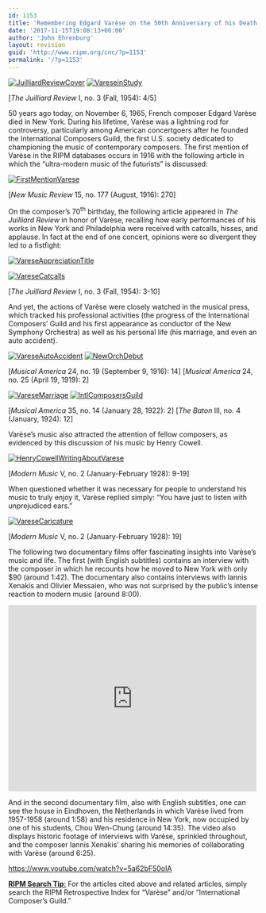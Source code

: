 ```yaml
---
id: 1153
title: 'Remembering Edgard Varèse on the 50th Anniversary of his Death'
date: '2017-11-15T19:08:13+00:00'
author: 'John Ehrenburg'
layout: revision
guid: 'http://www.ripm.org/cnc/?p=1153'
permalink: '/?p=1153'
---
```


[![JuilliardReviewCover](http://www.ripm.org/cnc/wp-content/uploads/2015/10/JuilliardReviewCover-206x300.jpg)](http://www.ripm.org/cnc/wp-content/uploads/2015/10/JuilliardReviewCover.jpg) [![VareseinStudy](http://www.ripm.org/cnc/wp-content/uploads/2015/10/VareseinStudy-260x300.jpg)](http://www.ripm.org/cnc/wp-content/uploads/2015/10/VareseinStudy.jpg)

 \[*The Juilliard Review* I, no. 3 (Fall, 1954): 4/5\]

50 years ago today, on November 6, 1965, French composer Edgard Varèse died in New York. During his lifetime, Varèse was a lightning rod for controversy, particularly among American concertgoers after he founded the International Composers Guild, the first U.S. society dedicated to championing the music of contemporary composers. The first mention of Varèse in the RIPM databases occurs in 1916 with the following article in which the “ultra-modern music of the futurists” is discussed:

[![FirstMentionVarese](http://www.ripm.org/cnc/wp-content/uploads/2015/10/FirstMentionVarese-300x194.jpg)](http://www.ripm.org/cnc/wp-content/uploads/2015/10/FirstMentionVarese.jpg)

\[*New Music Review* 15, no. 177 (August, 1916): 270\]

On the composer’s 70<sup>th</sup> birthday, the following article appeared in *The Juilliard Review* in honor of Varèse, recalling how early performances of his works in New York and Philadelphia were received with catcalls, hisses, and applause. In fact at the end of one concert, opinions were so divergent they led to a fistfight:

[![VareseAppreciationTitle](http://www.ripm.org/cnc/wp-content/uploads/2015/10/VareseAppreciationTitle-300x113.jpg)](http://www.ripm.org/cnc/wp-content/uploads/2015/10/VareseAppreciationTitle.jpg)

[![VareseCatcalls](http://www.ripm.org/cnc/wp-content/uploads/2015/10/VareseCatcalls-300x171.jpg)](http://www.ripm.org/cnc/wp-content/uploads/2015/10/VareseCatcalls.jpg)

\[*The Juilliard Review* I, no. 3 (Fall, 1954): 3-10\]

And yet, the actions of Varèse were closely watched in the musical press, which tracked his professional activities (the progress of the International Composers’ Guild and his first appearance as conductor of the New Symphony Orchestra) as well as his personal life (his marriage, and even an auto accident).

[![VareseAutoAccident](http://www.ripm.org/cnc/wp-content/uploads/2015/10/VareseAutoAccident-300x180.jpg)](http://www.ripm.org/cnc/wp-content/uploads/2015/10/VareseAutoAccident.jpg) [![NewOrchDebut](http://www.ripm.org/cnc/wp-content/uploads/2015/10/NewOrchDebut-189x300.jpg)](http://www.ripm.org/cnc/wp-content/uploads/2015/10/NewOrchDebut.jpg)

\[*Musical America* 24, no. 19 (September 9, 1916): 14\] \[*Musical America* 24, no. 25 (April 19, 1919): 2\]

[![VareseMarriage](http://www.ripm.org/cnc/wp-content/uploads/2015/10/VareseMarriage-300x179.jpg)](http://www.ripm.org/cnc/wp-content/uploads/2015/10/VareseMarriage.jpg) [![IntlComposersGuild](http://www.ripm.org/cnc/wp-content/uploads/2015/10/IntlComposersGuild-239x300.jpg)](http://www.ripm.org/cnc/wp-content/uploads/2015/10/IntlComposersGuild.jpg)

\[*Musical America* 35, no. 14 (January 28, 1922): 2\] \[*The Baton* III, no. 4 (January, 1924): 12\]

Varèse’s music also attracted the attention of fellow composers, as evidenced by this discussion of his music by Henry Cowell.

[![HenryCowellWritingAboutVarese](http://www.ripm.org/cnc/wp-content/uploads/2015/10/HenryCowellWritingAboutVarese-300x224.jpg)](http://www.ripm.org/cnc/wp-content/uploads/2015/10/HenryCowellWritingAboutVarese.jpg)

\[*Modern Music* V, no. 2 (January-February 1928): 9-19\]

When questioned whether it was necessary for people to understand his music to truly enjoy it, Varèse replied simply: “You have just to listen with unprejudiced ears.”

[![VareseCaricature](http://www.ripm.org/cnc/wp-content/uploads/2015/10/VareseCaricature-217x300.jpg)](http://www.ripm.org/cnc/wp-content/uploads/2015/10/VareseCaricature.jpg)

\[*Modern Music* V, no. 2 (January-February 1928): 19\]

The following two documentary films offer fascinating insights into Varèse’s music and life. The first (with English subtitles) contains an interview with the composer in which he recounts how he moved to New York with only $90 (around 1:42). The documentary also contains interviews with Iannis Xenakis and Olivier Messaien, who was not surprised by the public’s intense reaction to modern music (around 8:00).

<iframe allow="accelerometer; autoplay; clipboard-write; encrypted-media; gyroscope; picture-in-picture" allowfullscreen="" frameborder="0" height="375" loading="lazy" src="https://www.youtube.com/embed/QJHN8-cn9jw?feature=oembed" title="Edgard Varese Film with interviews: Messiaen Xenakis Maderna" width="500"></iframe>

And in the second documentary film, also with English subtitles, one can see the house in Eindhoven, the Netherlands in which Varèse lived from 1957-1958 (around 1:58) and his residence in New York, now occupied by one of his students, Chou Wen-Chung (around 14:35). The video also displays historic footage of interviews with Varèse, sprinkled throughout, and the composer Iannis Xenakis’ sharing his memories of collaborating with Varèse (around 6:25).

<https://www.youtube.com/watch?v=5a62bF50oIA>

<u>**RIPM Search Tip**:</u> For the articles cited above and related articles, simply search the RIPM Retrospective Index for “Varèse” and/or “International Composer’s Guild.”
